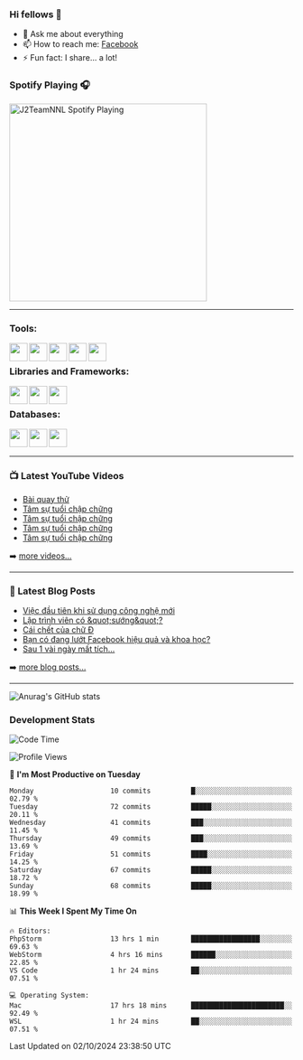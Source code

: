 ### Hi fellows 👋

- 💬 Ask me about everything
- 📫 How to reach me: [Facebook]
- ⚡ Fun fact: I share... a lot!


### Spotify Playing 🎧
[<img src="https://spotify-playing-git-master.j2teamnnl.vercel.app/api/spotify-playing" alt="J2TeamNNL Spotify Playing" width="350" />](https://open.spotify.com/user/31ghget3jspvgpjwbv5pcwli3smab)

---

### Tools:
<img align='left' height="32" width="32" src="https://cdn.jsdelivr.net/npm/simple-icons@4.8.0/icons/sublimetext.svg" />
<img align='left' height="32" width="32" src="https://cdn.jsdelivr.net/npm/simple-icons@4.8.0/icons/phpstorm.svg" />
<img align='left' height="32" width="32" src="https://cdn.jsdelivr.net/npm/simple-icons@4.8.0/icons/xampp.svg" />
<img align='left' height="32" width="32" src="https://cdn.jsdelivr.net/npm/simple-icons@4.8.0/icons/laragon.svg" />
<img align='left' height="32" width="32" src="https://cdn.jsdelivr.net/npm/simple-icons@4.8.0/icons/docker.svg" />
<br>

### Libraries and Frameworks:
<img align='left' height="32" width="32" src="https://cdn.jsdelivr.net/npm/simple-icons@4.8.0/icons/jquery.svg" />
<img align='left' height="32" width="32" src="https://cdn.jsdelivr.net/npm/simple-icons@4.8.0/icons/laravel.svg" />
<img align='left' height="32" width="32" src="https://cdn.jsdelivr.net/npm/simple-icons@4.8.0/icons/nuxt-dot-js.svg" />
<br>

### Databases:
<img align='left' height="32" width="32" src="https://cdn.jsdelivr.net/npm/simple-icons@4.8.0/icons/mysql.svg" />
<img align='left' height="32" width="32" src="https://cdn.jsdelivr.net/npm/simple-icons@4.8.0/icons/postgresql.svg" />
<img align='left' height="32" width="32" src="https://cdn.jsdelivr.net/npm/simple-icons@4.8.0/icons/elasticsearch.svg" />

<br>
<br>

---

### 📺 Latest YouTube Videos
<!-- YOUTUBE:START -->
- [Bài quay thử](https://www.youtube.com/watch?v=hE3dKgDWSCs)
- [Tâm sự tuổi chập chững](https://www.youtube.com/watch?v=OlNzm1rdRps)
- [Tâm sự tuổi chập chững](https://www.youtube.com/watch?v=IRmbPDMU8Uo)
- [Tâm sự tuổi chập chững](https://www.youtube.com/watch?v=aM_YyXCXf0k)
- [Tâm sự tuổi chập chững](https://www.youtube.com/watch?v=uBeXyhZFD_0)
<!-- YOUTUBE:END -->
➡️ [more videos...](https://www.youtube.com/j2teamnnl)

---

### 📕 Latest Blog Posts
<!-- BLOG-POST-LIST:START -->
- [Việc đầu tiên khi sử dụng công nghệ mới](https://j2teamnnl.blogspot.com/2020/07/viec-au-tien-khi-su-dung-cong-nghe-moi.html)
- [Lập trình viên có &amp;quot;sướng&amp;quot;?](https://j2teamnnl.blogspot.com/2020/03/lap-trinh-vien-co.html)
- [Cái chết của chữ Đ](https://j2teamnnl.blogspot.com/2020/01/cai-chet-cua-chu.html)
- [Bạn có đang lướt Facebook hiệu quả và khoa học?](https://j2teamnnl.blogspot.com/2019/08/ban-co-ang-luot-web-hieu-qua-va-khoa-hoc.html)
- [Sau 1 vài ngày mất tích...](https://j2teamnnl.blogspot.com/2019/08/sau-1-vai-ngay-mat-tich.html)
<!-- BLOG-POST-LIST:END -->
➡️ [more blog posts...](https://j2teamnnl.blogspot.com)

---
![Anurag's GitHub stats](https://github-readme-stats.vercel.app/api?username=j2teamnnl&show_icons=true&theme=transparent&hide=contribs&count_private=true)

### Development Stats
<!--START_SECTION:waka-->
![Code Time](http://img.shields.io/badge/Code%20Time-5%2C322%20hrs-blue)

![Profile Views](http://img.shields.io/badge/Profile%20Views-17-blue)

📅 **I'm Most Productive on Tuesday** 

```text
Monday                   10 commits          █░░░░░░░░░░░░░░░░░░░░░░░░   02.79 % 
Tuesday                  72 commits          █████░░░░░░░░░░░░░░░░░░░░   20.11 % 
Wednesday                41 commits          ███░░░░░░░░░░░░░░░░░░░░░░   11.45 % 
Thursday                 49 commits          ███░░░░░░░░░░░░░░░░░░░░░░   13.69 % 
Friday                   51 commits          ████░░░░░░░░░░░░░░░░░░░░░   14.25 % 
Saturday                 67 commits          █████░░░░░░░░░░░░░░░░░░░░   18.72 % 
Sunday                   68 commits          █████░░░░░░░░░░░░░░░░░░░░   18.99 % 
```


📊 **This Week I Spent My Time On** 

```text
🔥 Editors: 
PhpStorm                 13 hrs 1 min        █████████████████░░░░░░░░   69.63 % 
WebStorm                 4 hrs 16 mins       ██████░░░░░░░░░░░░░░░░░░░   22.85 % 
VS Code                  1 hr 24 mins        ██░░░░░░░░░░░░░░░░░░░░░░░   07.51 % 

💻 Operating System: 
Mac                      17 hrs 18 mins      ███████████████████████░░   92.49 % 
WSL                      1 hr 24 mins        ██░░░░░░░░░░░░░░░░░░░░░░░   07.51 % 
```


 Last Updated on 02/10/2024 23:38:50 UTC
<!--END_SECTION:waka-->

[Facebook]: https://fb.me/j2teamnnl
